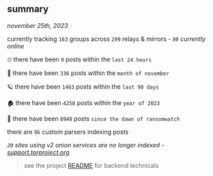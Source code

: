 
## summary
_november 25th, 2023_

currently tracking `163` groups across `299` relays & mirrors - _`98` currently online_

⏲ there have been `9` posts within the `last 24 hours`

🦈 there have been `336` posts within the `month of november`

🪐 there have been `1463` posts within the `last 90 days`

🏚 there have been `4258` posts within the `year of 2023`

🦕 there have been `8948` posts `since the dawn of ransomwatch`

there are `96` custom parsers indexing posts

_`20` sites using v2 onion services are no longer indexed - [support.torproject.org](https://support.torproject.org/onionservices/v2-deprecation/)_

> see the project [README](https://github.com/joshhighet/ransomwatch#ransomwatch--) for backend technicals
